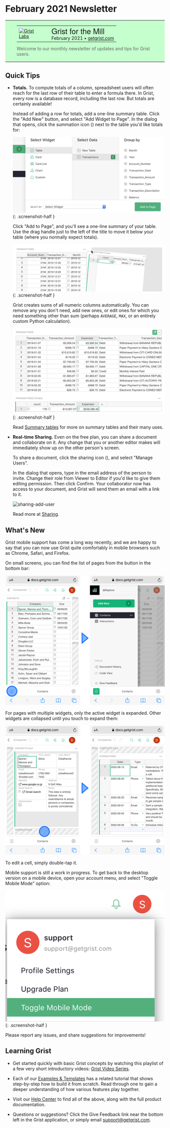 # February 2021 Newsletter

<style>
  /* restore some poorly overridden defaults */
  .newsletter-header .table {
    background-color: initial;
    border: initial;
  }
  .newsletter-header .table > tbody > tr > td {
    padding: initial;
    border: initial;
    vertical-align: initial;
  }
  .newsletter-header img.header-img {
    padding: initial;
    max-width: initial;
    display: initial;
    padding: initial;
    line-height: initial;
    background-color: initial;
    border: initial;
    border-radius: initial;
    margin: initial;
  }

  /* copy newsletter styles, with a prefix for sufficient specificity */
  .newsletter-header .header {
    border: none;
    padding: 0;
    margin: 0;
  }
  .newsletter-header table > tbody > tr > td.header-image {
    width: 80px;
    padding-right: 16px;
  }
  .newsletter-header table > tbody > tr > td.header-text {
    background-color: #c4ffcd;
    padding: 16px 36px;
  }
  .newsletter-header table.header-top {
    border: none;
    padding: 0;
    margin: 0;
    width: 100%;
  }
  .header-title {
    font-family: Helvetica Neue, Helvetica, Arial, sans-serif;
    font-size: 24px;
    line-height: 28px;
  }
  .header-month {
  }
  .header-welcome {
    margin-top: 12px;
    color: #666666;
  }
  .center {
    text-align: center;
  }
</style>
<div class="newsletter-header">
<table class="header" cellpadding="0" cellspacing="0" border="0"><tr>
  <td class="header-text">
    <table class="header-top"><tr>
      <td class="header-image">
        <a href="https://www.getgrist.com">
          <img class="header-img" src="/images/newsletters/2021-02/chocolates-logo.png" width="80" height="80" alt="Grist Labs" border="0">
        </a>
      </td>
      <td class="header-top-text">
        <div class="header-title">Grist for the Mill</div>
        <div class="header-month">February 2021
          &#8226; <a href="https://www.getgrist.com/">getgrist.com</a></div>
      </td>
    </tr></table>
    <div class="header-welcome">
      Welcome to our monthly newsletter of updates and tips for Grist users.
    </div>
  </td>
</tr></table>
</div>

## Quick Tips

- <a name="totals"></a>
  **Totals.** To compute totals of a column, spreadsheet users will often reach for the last row
  of their table to enter a formula there. In Grist, every row is a database record, including the
  last row. But totals are certainly available!

    Instead of adding a row for totals, add a one-line summary table. Click the "Add New" button,
    and select "Add Widget to Page". In the dialog that opens, click the summation icon
    (<span class="grist-icon" style="--icon: var(--icon-Pivot)"></span>) next to the table you'd like
    totals for:

    <span class="screenshot-large">*![Summary Dialog](../images/newsletters/2021-02/summary-picker.png)*</span>
    {: .screenshot-half }

    Click "Add to Page", and you'll see a one-line summary of your table. Use the drag handle just to
    the left of the title to move it below your table (where you normally expect totals).

    <span class="screenshot-large">*![Drag Totals](../images/newsletters/2021-02/drag-totals.png)*</span>
    {: .screenshot-half }

    Grist creates sums of all numeric columns automatically. You can remove any you don't need,
    add new ones, or edit ones for which you need something other than sum (perhaps `AVERAGE`, `MAX`,
    or an entirely custom Python calculation).

    <span class="screenshot-large">*![Totals Row](../images/newsletters/2021-02/totals-row.png)*</span>
      {: .screenshot-half }

    Read [Summary tables](../summary-tables.md) for more on summary tables and their many uses.

- <a name="realtime-sharing"></a>
  **Real-time Sharing.** Even on the free plan, you can share a document and collaborate on it.
  Any change that you or another editor makes will immediately show up on the other person's screen.

    To share a document, click the sharing icon
    (<span class="grist-icon" style="--icon: var(--icon-Share)"></span>), and select "Manage Users".

    In the dialog that opens, type in the email address of the person to invite. Change their role
    from Viewer to Editor if you'd like to give them editing permission. Then click Confirm. Your
    collaborator now has access to your document, and Grist will send them an email with a link to
    it.

    ![sharing-add-user](../images/sharing/sharing-add-user.png)

    Read more at [Sharing](../sharing.md).


## What's New

Grist mobile support has come a long way recently, and we are happy to say that you can now use
Grist quite comfortably in mobile browsers such as Chrome, Safari, and Firefox.

On small screens, you can find the list of pages from the button in the bottom bar:

  ![Mobile Pages](../images/newsletters/2021-02/mobile-pages.png)

For pages with multiple widgets, only the active widget is expanded. Other widgets are collapsed
until you touch to expand them:

  ![Mobile Widgets](../images/newsletters/2021-02/mobile-widgets.png)

To edit a cell, simply double-tap it.

Mobile support is still a work in progress. To get back to the desktop version on a mobile device,
open your account menu, and select "Toggle Mobile Mode" option:

  *![toggle-mobile-mode](../images/toggle-mobile-mode.png)*
  {: .screenshot-half }

Please report any issues, and share suggestions for improvements!

## Learning Grist

- Get started quickly with basic Grist concepts by watching this playlist
  of a few very short introductory videos:
  [Grist Video Series](https://www.youtube.com/playlist?list=PL3Q9Tu1JOy_4Mq8JlcjZXEMyJY69kda44).

- Each of our [Examples & Templates](https://docs.getgrist.com/ws/59/)
  has a related tutorial that shows step-by-step how to build it
  from scratch. Read through one to gain a deeper understanding of how
  various features play together.

- Visit our [Help Center](../index.md) to
  find all of the above, along with the full product documentation.

- Questions or suggestions? Click the
  <span class="app-menu-item"><span class="grist-icon" style="--icon: var(--icon-Feedback)"></span> Give Feedback</span>
  link near the bottom left in the Grist application, or simply email
  <support@getgrist.com>.
